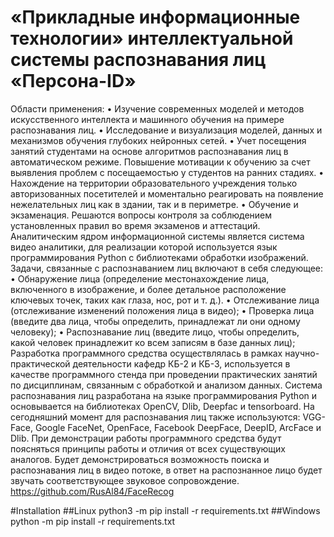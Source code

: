 # «Прикладные информационные технологии» интеллектуальной системы распознавания лиц «Персона-ID»
Области применения:
•	Изучение современных моделей и методов искусственного интеллекта и машинного обучения на примере распознавания лиц.
•	Исследование и визуализация моделей, данных и механизмов обучения глубоких нейронных сетей.
•	Учет посещения занятий студентами на основе алгоритмов распознавания лиц в автоматическом режиме. Повышение мотивации к обучению за счет выявления проблем с посещаемостью у студентов на ранних стадиях.
•	Нахождение на территории образовательного учреждения только авторизованных посетителей и моментально реагировать на появление нежелательных лиц как в здании, так и в периметре. 
•	Обучение и экзаменация. Решаются вопросы контроля за соблюдением установленных правил во время экзаменов и аттестаций.
Аналитическим ядром информационной системы является система видео аналитики, для реализации которой используется язык программирования Python с библиотеками обработки изображений. Задачи, связанные с распознаванием лиц включают в себя следующее:
•	Обнаружение лица (определение местонахождение лица, включенного в изображение, и более детальное расположение ключевых точек, таких как глаза, нос, рот и т. д.).
•	Отслеживание лица (отслеживание изменений положения лица в видео);
•	Проверка лица (введите два лица, чтобы определить, принадлежат ли они одному человеку);
•	Распознавание лиц (введите лицо, чтобы определить, какой человек принадлежит ко всем записям в базе данных лиц);
Разработка программного средства осуществлялась в рамках научно-практической деятельности кафедр КБ-2 и КБ-3, используется в качестве программного стенда при проведении практических занятий по дисциплинам, связанным с обработкой и анализом данных.
Система распознавания лиц разработана на языке программирования Python и основывается на библиотеках OpenCV, Dlib, Deepfac и tensorboard. На сегодняшний момент для распознавания лиц также используются: VGG-Face, Google FaceNet, OpenFace, Facebook DeepFace, DeepID, ArcFace и Dlib. При демонстрации работы программного средства будут поясняться принципы работы и отличия от всех существующих аналогов.
Будет демонстрироваться возможность поиска и распознавания лиц в видео потоке, в ответ на распознанное лицо будет звучать соответствующее звуковое сопровождение.
https://github.com/RusAl84/FaceRecog

#Installation
##Linux
python3 -m pip install -r requirements.txt
##Windows
python -m pip install -r requirements.txt